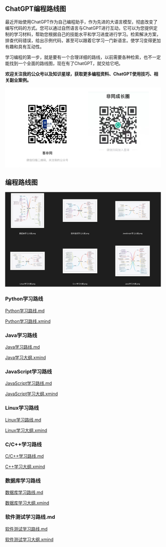 ## ChatGPT编程路线图

最近开始使用ChatGPT作为自己编程助手，作为先进的大语言模型，彻底改变了编写代码的方式。您可以通过自然语言与ChatGPT进行互动，它可以为您提供定制的学习材料，帮助您根据自己的技能水平和学习进度进行学习。检索解决方案，排查代码错误，给出示例代码，甚至可以跟着它学习一门新语言。使学习变得更加有趣和具有互动性。



学习编程的第一步，就是要有一个合理详细的路线，以前需要各种检索，也不一定能找到一个全面的路线图，现在有了ChatGPT，就交给它吧。

**欢迎关注我的公众号以及知识星球，获取更多编程资料、ChatGPT使用技巧、相关副业案例。**

![image-20230407114423295](image-20230407114423295.png)

## 编程路线图

![image-20230407140523621](image-20230407140523621.png)

### Python学习路线

[Python学习路线.md](编程路线图/Python学习路线.md)

[Python学习路线.xmind](编程路线图/Python学习大纲.xmind)

### Java学习路线

[Java学习路线.md](编程路线图/Java学习路线.md)

[Java学习大纲.xmind](编程路线图/Java学习大纲.xmind)

### JavaScript学习路线

[JavaScript学习路线.md](编程路线图/JavaScript学习路线.md)

[JavaScript学习大纲.xmind](编程路线图/JavaScript学习大纲.xmind)

### Linux学习路线

[Linux学习路线.md](编程路线图/Linux学习路线.md)

[Linux学习大纲.xmind](编程路线图/Linux学习大纲.xmind)

### C/C++学习路线

[C/C++学习路线.md](编程路线图/C/C++学习路线.md)

[C++学习大纲.xmind](编程路线图/C++学习大纲.xmind)

### 数据库学习路线

[数据库学习路线.md](编程路线图/数据库学习路线.md)

[数据库学习大纲.xmind](编程路线图/数据库学习大纲.xmind)

### 软件测试学习路线.md

[软件测试学习路线.md](编程路线图/软件测试学习路线.md)

[软件测试学习大纲.xmind](编程路线图/软件测试学习大纲.xmind)

